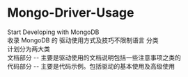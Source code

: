 # Mongo-Driver-Usage  
Start Developing with MongoDB     
收录 MongoDB  的 驱动使用方式及技巧不限制语言 分类   
计划分为两大类   
文档部分  -- 主要是驱动使用的文档说明包括一些注意事项之类的   
代码部分  -- 主要是代码示例。包括驱动的基本使用及高级使用  

